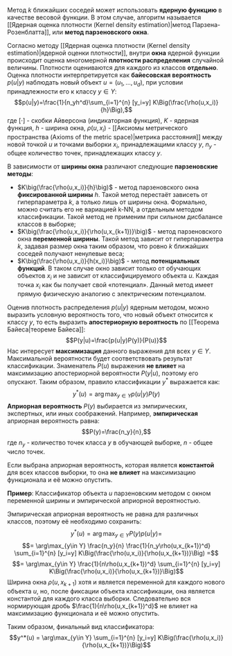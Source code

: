 Метод $k$ ближайших соседей может использовать **ядерную функцию** в качестве весовой функции. В этом случае, алгоритм называется [[Ядерная оценка плотности (Kernel density estimation)|метод Парзена-Розенблатта]], или **метод парзеновского окна**.

Согласно методу [[Ядерная оценка плотности (Kernel density estimation)|ядерной оценки плотности]], внутри **окна** ядерной функции происходит оценка многомерной **плотности распределения** случайной величины. Плотности оцениваются для каждого из классов **отдельно**. Оценка плотности интерпретируется как **байесовская вероятность** $p(u|y)$ наблюдать новый объект $u=(u_1,...,u_d)$, при условии принадлежности его к классу $y \in Y$:$$p(u|y)=\frac{1}{n_yh^d}\sum_{i=1}^{n} [y_i=y] K\Big(\frac{\rho(u,x_i)}{h}\Big),$$где $[\cdot]$ - скобки Айверсона (индикаторная функция), $K$ - ядерная функция, $h$ - ширина окна, $\rho(u,x_i)$ - [[Аксиомы метрического пространства (Axioms of the metric space)|метрика расстояния]] между новой точкой $u$ и точками выборки $x_i$, принадлежащими классу $y$, $n_y$ - общее количество точек, принадлежащих классу $y$.

В зависимости от **ширины окна** различают следующие **парзеновские методы**:
- $K\big(\frac{\rho(u,x_i)}{h}\big)$ - метод парзеновского окна **фиксированной ширины** $h$. Такой метод перестаёт зависеть от гиперпараметра $k$, а только лишь от ширины окна. Формально, можно считать его не вариацией k-NN, а отдельным методом классификации. Такой метод не применим при сильном дисбалансе классов в выборке;
- $K\big(\frac{\rho(u,x_i)}{\rho(u,x_{k+1})}\big)$ - метод парзеновского окна **переменной ширины**. Такой метод зависит от гиперпараметра $k$, задавая размер окна таким образом, что ровно $k$ ближайших соседей получают ненулевые веса;
- $K\big(\frac{\rho(u,x_i)}{h(x_i)}\big)$ - метод **потенциальных функций**. В таком случае окно зависит только от обучающих объектов $x_i$ и не зависит от классифицируемого объекта $u$. Каждая точка $x_i$ как бы получает свой «потенциал». Данный метод имеет прямую физическую аналогию с электрическим потенциалом.

Оценив плотность распределения $p(u|y)$ ядерным методом, можно выразить условную вероятность того, что новый объект относится к классу $y$, то есть выразить **апостериорную вероятность** по [[Теорема Байеса|теореме Байеса]]:$$P(y|u)=\frac{p(u|y)P(y)}{P(u)}$$Нас интересует **максимизация** данного выражения для всех $y\in Y$. Максимальной вероятности будет соответствовать результат классификации. Знаменатель $P(u)$ выражения **не влияет** на максимизацию апостериорной вероятности $P(y|u)$, поэтому его опускают. Таким образом, правило классификации $y^*$ выражается как:$$y^*(u)=\arg\max_{y\in Y}p(u|y)P(y)$$**Априорная вероятность** $P(y)$ выбирается из эмпирических, экспертных, или иных соображений. Например, **эмпирическая** априорная вероятность равна:$$P(y)=\frac{n_y}{n},$$где $n_y$ - количество точек класса $y$ в обучающей выборке, $n$ - общее число точек.

Если выбрана априорная вероятность, которая является **константой** для всех классов выборки, то она **не влияет** на максимизацию функционала и её можно опустить.

**Пример**:
Классификатор объекта $u$ парзеновским методом с окном переменной ширины и эмпирической априорной вероятностью.

Эмпирическая априорная вероятность не равна для различных классов, поэтому её необходимо сохранить:$$y^*(u)=\arg\max_{y\in Y} P(y) p(u|y)=$$$$= \arg\max_{y\in Y} \frac{n_y}{n} \frac{1}{n_y\rho(u,x_{k+1})^d} \sum_{i=1}^{n} [y_i=y] K\Big(\frac{\rho(u,x_i)}{\rho(u,x_{k+1})}\Big) =$$$$= \arg\max_{y\in Y} \frac{1}{n\rho(u,x_{k+1})^d} \sum_{i=1}^{n} [y_i=y] K\Big(\frac{\rho(u,x_i)}{\rho(u,x_{k+1})}\Big)$$
Ширина окна $\rho(u,x_{k+1})$ хотя и является переменной для каждого нового объекта $u$, но, после фиксации объекта классификации, она является константой для каждого класса выборки. Следовательно вся нормирующая дробь $\frac{1}{n\rho(u,x_{k+1})^d}$ не влияет на максимизацию функционала и её можно опустить.

Таким образом, финальный вид классификатора:$$y^*(u) = \arg\max_{y\in Y} \sum_{i=1}^{n} [y_i=y] K\Big(\frac{\rho(u,x_i)}{\rho(u,x_{k+1})}\Big)$$
